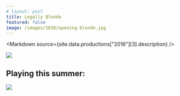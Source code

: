 ```yaml
---
# layout: post
title: Legally Blonde
featured: false
image: /images/2016/opening-blonde.jpg
---
```


<script lang="ts" context="module">
  throw new Error("@migration task: Check code was safely removed (https://github.com/sveltejs/kit/discussions/5774#discussioncomment-3292722)");

  // import { load as p } from "../../data/load"
  // export const load = p
</script>

<script lang="ts">
  throw new Error("@migration task: Add data prop (https://github.com/sveltejs/kit/discussions/5774#discussioncomment-3292707)");

  export let site
  import Markdown from "$components/Markdown.svelte"
</script>

<Markdown source={site.data.productions["2016"][3].description} />

![](/images/2016/opening-blonde.jpg)

## Playing this summer:

![](/images/2016/seasonslide2016.jpg)
